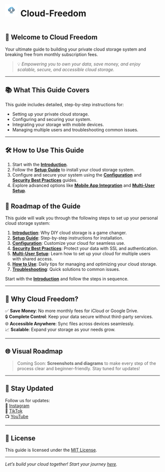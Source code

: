 <div style="display: flex; align-items: center; gap: 10px;">
    <img src="assets/logo1.png" alt="Cloud Freedom Logo" style="width: 40px; height: 40px;">
    <h1>Cloud-Freedom</h1>
</div>

## 🚀 Welcome to Cloud Freedom
Your ultimate guide to building your private cloud storage system and breaking free from monthly subscription fees.

> 💡 *Empowering you to own your data, save money, and enjoy scalable, secure, and accessible cloud storage.*

---

## 📚 What This Guide Covers

This guide includes detailed, step-by-step instructions for:

- Setting up your private cloud storage.
- Configuring and securing your system.
- Integrating your storage with mobile devices.
- Managing multiple users and troubleshooting common issues.

---
## 🛠️ How to Use This Guide

1. Start with the **[Introduction](introduction.md)**.
2. Follow the **[Setup Guide](setup.md)** to install your cloud storage system.
3. Configure and secure your system using the **[Configuration](configuration.md)** and **[Security Best Practices](security.md)** guides.
4. Explore advanced options like **[Mobile App Integration](mobile-app-integration.md)** and **[Multi-User Setup](multi-user-setup.md)**.

## 📍 Roadmap of the Guide

This guide will walk you through the following steps to set up your personal cloud storage system:

1. [**Introduction**](introduction): Why DIY cloud storage is a game changer.
2. [**Setup Guide**](setup): Step-by-step instructions for installation.
3. [**Configuration**](configuration): Customize your cloud for seamless use.
4. [**Security Best Practices**](security): Protect your data with SSL and authentication.
5. [**Multi-User Setup**](multi-user-setup): Learn how to set up your cloud for multiple users with shared access.
6. [**How to Use**](how-to-use): Daily tips for managing and optimizing your cloud storage.
7. [**Troubleshooting**](troubleshooting): Quick solutions to common issues.

Start with the **[Introduction](introduction.md)** and follow the steps in sequence.

---

## 🌟 Why Cloud Freedom?

✅ **Save Money**: No more monthly fees for iCloud or Google Drive.  
🔒 **Complete Control**: Keep your data secure without third-party services.  
🌐 **Accessible Anywhere**: Sync files across devices seamlessly.  
📈 **Scalable**: Expand your storage as your needs grow.

---

## 🌐 Visual Roadmap

> Coming Soon: **Screenshots and diagrams** to make every step of the process clear and beginner-friendly. Stay tuned for updates!

---

## 📢 Stay Updated

Follow us for updates:  
📸 [Instagram](https://instagram.com/cloudfreedom.tech)  
🎥 [TikTok](https://tiktok.com/@cloudfreedom.tech)  
📺 [YouTube](https://youtube.com/channel/CloudFreedom_Tech)

---

## 📝 License

This guide is licensed under the [MIT License](LICENSE).

---

*Let’s build your cloud together! Start your journey [here](introduction.md).*
